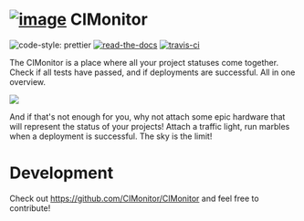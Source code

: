 # [![image](https://avatars2.githubusercontent.com/u/18479455?s=60&v=4)](https://cimonitor.readthedocs.io) CIMonitor

![code-style: prettier](https://img.shields.io/badge/code_style-prettier-ff69b4.svg)
[![read-the-docs](https://readthedocs.org/projects/cimonitor/badge/?version=latest)](https://cimonitor.readthedocs.io)
[![travis-ci](https://travis-ci.org/CIMonitor/CIMonitor.svg?branch=master)](https://travis-ci.org/CIMonitor/CIMonitor)

The CIMonitor is a place where all your project statuses come together.
Check if all tests have passed, and if deployments are successful. All
in one overview.

![](https://user-images.githubusercontent.com/6495166/48636698-e5edcd00-e9cb-11e8-8fe4-76f076c60eb7.gif)

And if that's not enough for you, why not attach some epic hardware
that will represent the status of your projects! Attach a traffic
light, run marbles when a deployment is successful. The sky is the
limit!

# Development

Check out https://github.com/CIMonitor/CIMonitor and feel free to contribute!
